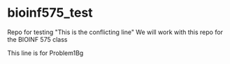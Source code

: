 # bioinf575_test

Repo for testing
"This is the conflicting line"
We will work with this repo for the BIOINF 575 class

This line is for Problem1Bg
